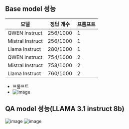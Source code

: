 ## Base model 성능

| 모델 | 정답 개수 | 프롬프트 |
|------|-----------|-----------|
| QWEN Instruct | 256/1000 | 1 |
| Mistral Instruct | 256/1000 | 1 |
| Llama Instruct | 280/1000 | 1 |
| QWEN Instruct | 754/1000 | 2 |
| Mistral Instruct | 758/1000 | 2 |
| Llama Instruct | 760/1000 | 2 |

- 프롬프트
- ![image](https://github.com/user-attachments/assets/1893bf2b-b7e3-44a2-9a49-546891d0cae3)

## QA model 성능(LLAMA 3.1 instruct 8b)

![image](https://github.com/user-attachments/assets/169a2c21-8d77-4a49-8de5-81a37354d018)
![image](https://github.com/user-attachments/assets/e7f7b260-ddd6-4b3e-af16-9a05a2d78334)
